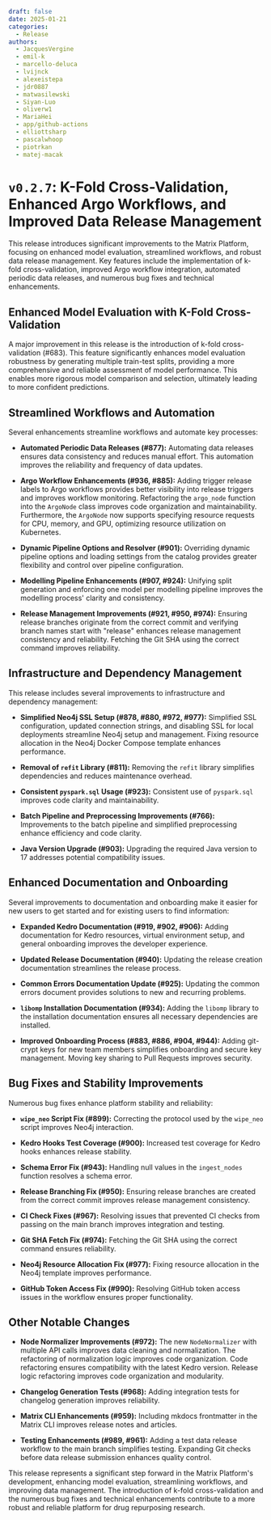 ```yaml
draft: false
date: 2025-01-21
categories:
  - Release
authors:
  - JacquesVergine
  - emil-k
  - marcello-deluca
  - lvijnck
  - alexeistepa
  - jdr0887
  - matwasilewski
  - Siyan-Luo
  - oliverw1
  - MariaHei
  - app/github-actions
  - elliottsharp
  - pascalwhoop
  - piotrkan
  - matej-macak
```

# `v0.2.7`:  K-Fold Cross-Validation, Enhanced Argo Workflows, and Improved Data Release Management

This release introduces significant improvements to the Matrix Platform, focusing on enhanced model evaluation, streamlined workflows, and robust data release management.  Key features include the implementation of k-fold cross-validation, improved Argo workflow integration, automated periodic data releases, and numerous bug fixes and technical enhancements.

<!-- more -->

## Enhanced Model Evaluation with K-Fold Cross-Validation

A major improvement in this release is the introduction of k-fold cross-validation (#683). This feature significantly enhances model evaluation robustness by generating multiple train-test splits, providing a more comprehensive and reliable assessment of model performance.  This enables more rigorous model comparison and selection, ultimately leading to more confident predictions.

## Streamlined Workflows and Automation

Several enhancements streamline workflows and automate key processes:

* **Automated Periodic Data Releases (#877):** Automating data releases ensures data consistency and reduces manual effort. This automation improves the reliability and frequency of data updates.

* **Argo Workflow Enhancements (#936, #885):**  Adding trigger release labels to Argo workflows provides better visibility into release triggers and improves workflow monitoring. Refactoring the `argo_node` function into the `ArgoNode` class improves code organization and maintainability.  Furthermore, the `ArgoNode` now supports specifying resource requests for CPU, memory, and GPU, optimizing resource utilization on Kubernetes.

* **Dynamic Pipeline Options and Resolver (#901):**  Overriding dynamic pipeline options and loading settings from the catalog provides greater flexibility and control over pipeline configuration.

* **Modelling Pipeline Enhancements (#907, #924):** Unifying split generation and enforcing one model per modelling pipeline improves the modelling process' clarity and consistency.

* **Release Management Improvements (#921, #950, #974):** Ensuring release branches originate from the correct commit and verifying branch names start with "release" enhances release management consistency and reliability.  Fetching the Git SHA using the correct command improves reliability.

## Infrastructure and Dependency Management

This release includes several improvements to infrastructure and dependency management:

* **Simplified Neo4j SSL Setup (#878, #880, #972, #977):**  Simplified SSL configuration, updated connection strings, and disabling SSL for local deployments streamline Neo4j setup and management.  Fixing resource allocation in the Neo4j Docker Compose template enhances performance.

* **Removal of `refit` Library (#811):** Removing the `refit` library simplifies dependencies and reduces maintenance overhead.

* **Consistent `pyspark.sql` Usage (#923):** Consistent use of `pyspark.sql` improves code clarity and maintainability.

* **Batch Pipeline and Preprocessing Improvements (#766):** Improvements to the batch pipeline and simplified preprocessing enhance efficiency and code clarity.

* **Java Version Upgrade (#903):** Upgrading the required Java version to 17 addresses potential compatibility issues.

## Enhanced Documentation and Onboarding

Several improvements to documentation and onboarding make it easier for new users to get started and for existing users to find information:

* **Expanded Kedro Documentation (#919, #902, #906):** Adding documentation for Kedro resources, virtual environment setup, and general onboarding improves the developer experience.

* **Updated Release Documentation (#940):** Updating the release creation documentation streamlines the release process.

* **Common Errors Documentation Update (#925):**  Updating the common errors document provides solutions to new and recurring problems.

* **`libomp` Installation Documentation (#934):**  Adding the `libomp` library to the installation documentation ensures all necessary dependencies are installed.

* **Improved Onboarding Process (#883, #886, #904, #944):**  Adding git-crypt keys for new team members simplifies onboarding and secure key management.  Moving key sharing to Pull Requests improves security.

## Bug Fixes and Stability Improvements

Numerous bug fixes enhance platform stability and reliability:

* **`wipe_neo` Script Fix (#899):** Correcting the protocol used by the `wipe_neo` script improves Neo4j interaction.

* **Kedro Hooks Test Coverage (#900):**  Increased test coverage for Kedro hooks enhances release stability.

* **Schema Error Fix (#943):**  Handling null values in the `ingest_nodes` function resolves a schema error.

* **Release Branching Fix (#950):**  Ensuring release branches are created from the correct commit improves release management consistency.

* **CI Check Fixes (#967):** Resolving issues that prevented CI checks from passing on the main branch improves integration and testing.

* **Git SHA Fetch Fix (#974):**  Fetching the Git SHA using the correct command ensures reliability.

* **Neo4j Resource Allocation Fix (#977):**  Fixing resource allocation in the Neo4j template improves performance.

* **GitHub Token Access Fix (#990):** Resolving GitHub token access issues in the workflow ensures proper functionality.


## Other Notable Changes

* **Node Normalizer Improvements (#972):** The new `NodeNormalizer` with multiple API calls improves data cleaning and normalization. The refactoring of normalization logic improves code organization.  Code refactoring ensures compatibility with the latest Kedro version.  Release logic refactoring improves code organization and modularity.

* **Changelog Generation Tests (#968):**  Adding integration tests for changelog generation improves reliability.

* **Matrix CLI Enhancements (#959):** Including mkdocs frontmatter in the Matrix CLI improves release notes and articles.

* **Testing Enhancements (#989, #961):** Adding a test data release workflow to the main branch simplifies testing. Expanding Git checks before data release submission enhances quality control.


This release represents a significant step forward in the Matrix Platform's development, enhancing model evaluation, streamlining workflows, and improving data management. The introduction of k-fold cross-validation and the numerous bug fixes and technical enhancements contribute to a more robust and reliable platform for drug repurposing research.
